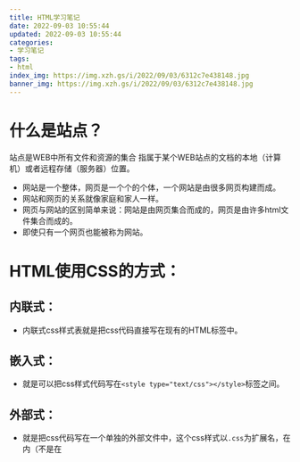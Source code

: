 ```yaml
---
title: HTML学习笔记
date: 2022-09-03 10:55:44
updated: 2022-09-03 10:55:44
categories: 
- 学习笔记
tags: 
- html
index_img: https://img.xzh.gs/i/2022/09/03/6312c7e438148.jpg
banner_img: https://img.xzh.gs/i/2022/09/03/6312c7e438148.jpg
---
```

# 什么是站点？
站点是WEB中所有文件和资源的集合
指属于某个WEB站点的文档的本地（计算机）或者远程存储（服务器）位置。

 - 网站是一个整体，网页是一个个的个体，一个网站是由很多网页构建而成。
 - 网站和网页的关系就像家庭和家人一样。
 - 网页与网站的区别简单来说：网站是由网页集合而成的，网页是由许多html文件集合而成的。
 - 即使只有一个网页也能被称为网站。

# HTML使用CSS的方式：
## 内联式：
 - 内联式css样式表就是把css代码直接写在现有的HTML标签中。
## 嵌入式：
 - 就是可以把css样式代码写在```<style type="text/css"></style>```标签之间。
## 外部式：
 - 就是把css代码写在一个单独的外部文件中，这个css样式以```.css```为扩展名，在<head>内（不是在<style>标签内）使用<link>标签将css样式链接到html文件内。

# 样式表方法区别：
1. 外部样式表：
当样式需要应用于很多页面时，外部样式表将是理想的选择。在使用外部样式表的情况下，你可以通过改变一个文件来改变整个站点的外观。每个页面使用```<link>```标签链接到样式表
2. 内部样式表：
当单个文档需要特殊样式时，就应该使用内部样式表，你可以使用```<style>```标签在文档头部定义内部样式表
3. 内联样式：
由于要将表现的内容混杂在一起，内联样式会损失掉样式表的许多优势。请慎用这种方法，例如当样式仅需要在一个元素上应用一次时
